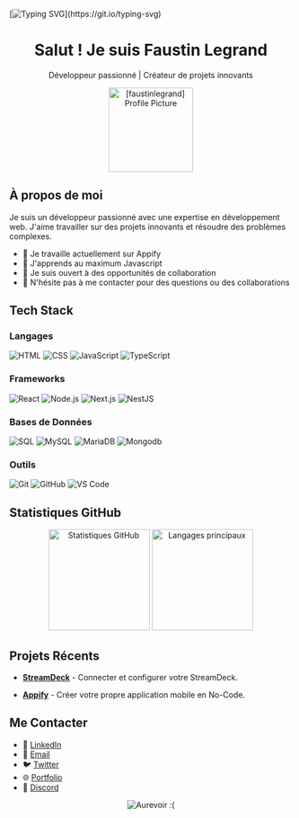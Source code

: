 <!-- Header -->
[![Typing SVG](https://readme-typing-svg.demolab.com?font=Fira+Code&pause=1000&color=55F700&width=435&lines=Bienvenue+sur+mon+profil+Github+!)](https://git.io/typing-svg)

<!-- Title -->
<h1 align="center">Salut ! Je suis Faustin Legrand</h1>
<p align="center">Développeur passionné | Créateur de projets innovants</p>

<!-- Profile Picture -->
<p align="center">
  <img src="https://cdn.discordapp.com/attachments/1001871141121573014/1279238656313528402/Faufau.png?ex=66d3b756&is=66d265d6&hm=393b0af243bb7d6a82e59d7ce150715e3cef39fe123413e73384682fa7d13358&" alt="[faustinlegrand] Profile Picture" width="150" />
</p>

<!-- About Me -->
## À propos de moi
Je suis un développeur passionné avec une expertise en développement web. J'aime travailler sur des projets innovants et résoudre des problèmes complexes.

- 🔭 Je travaille actuellement sur Appify
- 🌱 J'apprends au maximum Javascript
- 🤔 Je suis ouvert à des opportunités de collaboration
- 💬 N'hésite pas à me contacter pour des questions ou des collaborations

<!-- Tech Stack -->
## Tech Stack

### Langages
<p>
  <img src="https://img.shields.io/badge/HTML-E34F26?style=for-the-badge&logo=html5&logoColor=white" alt="HTML" />
  <img src="https://img.shields.io/badge/CSS-1572B6?style=for-the-badge&logo=css3&logoColor=white" alt="CSS" />
  <img src="https://img.shields.io/badge/JavaScript-F7DF1E?style=for-the-badge&logo=javascript&logoColor=black" alt="JavaScript" />
  <img src="https://img.shields.io/badge/TypeScript-3178C6?style=for-the-badge&logo=typescript&logoColor=white" alt="TypeScript" />
</p>

### Frameworks
<p>
  <img src="https://img.shields.io/badge/React-61DAFB?style=for-the-badge&logo=react&logoColor=black" alt="React" />
  <img src="https://img.shields.io/badge/Node.js-339933?style=for-the-badge&logo=node.js&logoColor=white" alt="Node.js" />
  <img src="https://img.shields.io/badge/Next.js-000000?style=for-the-badge&logo=next.js&logoColor=white" alt="Next.js" />
  <img src="https://img.shields.io/badge/NestJS-E0234E?style=for-the-badge&logo=nestjs&logoColor=white" alt="NestJS" />
</p>

### Bases de Données
<p>
  <img src="https://img.shields.io/badge/SQL-003B57?style=for-the-badge&logo=sqlite&logoColor=white" alt="SQL" />
  <img src="https://img.shields.io/badge/MySQL-4479A1?style=for-the-badge&logo=mysql&logoColor=white" alt="MySQL" />
  <img src="https://img.shields.io/badge/MariaDB-003545?style=for-the-badge&logo=mariadb&logoColor=white" alt="MariaDB" />
  <img src="https://img.shields.io/badge/MongoDB-880000?style=for-the-badge&logo=mongodb&logoColor=white" alt="Mongodb" />
</p>

### Outils
<p>
  <img src="https://img.shields.io/badge/Git-F05032?style=for-the-badge&logo=git&logoColor=white" alt="Git" />
  <img src="https://img.shields.io/badge/GitHub-181717?style=for-the-badge&logo=github&logoColor=white" alt="GitHub" />
  <img src="https://img.shields.io/badge/VS%20Code-007ACC?style=for-the-badge&logo=visual-studio-code&logoColor=white" alt="VS Code" />
</p>


<!-- Stats -->
## Statistiques GitHub

<p align="center">
  <img height="180em" src="https://github-readme-stats.vercel.app/api?username=faustinlegrand&show_icons=true&hide_border=true&count_private=true&include_all_commits=true&theme=dark" alt="Statistiques GitHub" />
  <img height="180em" src="https://github-readme-stats.vercel.app/api/top-langs/?username=faustinlegrand&layout=compact&hide_border=true&theme=dark" alt="Langages principaux" />
</p>

<!-- Recent Projects -->
## Projets Récents

- [**StreamDeck**](https://github.com/FaustinLegrand/StreamDeck) - Connecter et configurer votre StreamDeck. 

- [**Appify**](https://github.com/FaustinLegrand) - Créer votre propre application mobile en No-Code. 


<!-- Contact -->
## Me Contacter

- 💼 [LinkedIn](https://www.linkedin.com/in/faustinlegrand)
- 📧 [Email](mailto:faustin.legrand@outlook.com)
- 🐦 [Twitter](https://twitter.com/faustinlegrand)
- 🌐 [Portfolio](https://faustin.me)
- 💬 [Discord](https://discord.com/users/492053539292708865)

<!-- Footer -->
<p align="center">
  <img src="https://img.shields.io/badge/Merci%20de%20visiter%20mon%20profil%20!-Profitez%20de%20votre%20séjour!-blue?style=for-the-badge" alt="Aurevoir :(" />
</p>
